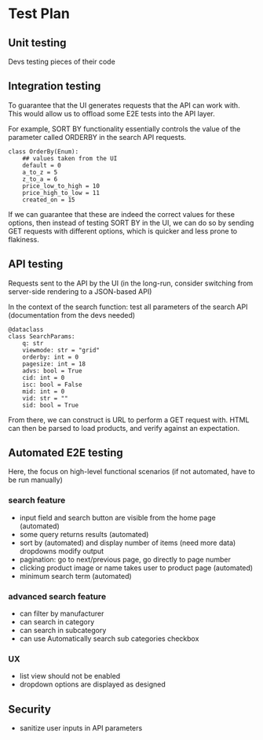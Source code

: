 # Test Plan

## Unit testing

Devs testing pieces of their code

## Integration testing

To guarantee that the UI generates requests that the API can work with. This would allow us to offload some E2E tests
into the API layer.

For example, SORT BY functionality essentially controls the value of the parameter called ORDERBY in the search API
requests.

```
class OrderBy(Enum):
    ## values taken from the UI
    default = 0
    a_to_z = 5
    z_to_a = 6
    price_low_to_high = 10
    price_high_to_low = 11
    created_on = 15
```

If we can guarantee that these are indeed the correct values for these options, then instead of testing SORT BY in the
UI, we can do so by sending GET requests with different options, which is quicker and less prone to flakiness.

## API testing

Requests sent to the API by the UI (in the long-run, consider switching from server-side rendering to a JSON-based API)

In the context of the search function: test all parameters of the search API (documentation from the devs needed)

```
@dataclass
class SearchParams:
    q: str
    viewmode: str = "grid"
    orderby: int = 0
    pagesize: int = 18
    advs: bool = True
    cid: int = 0
    isc: bool = False
    mid: int = 0
    vid: str = ""
    sid: bool = True
```

From there, we can construct is URL to perform a GET request with. HTML can then be parsed to load products, and verify
against an expectation.

## Automated E2E testing

Here, the focus on high-level functional scenarios (if not automated, have to be run manually)

### search feature

- input field and search button are visible from the home page (automated)
- some query returns results (automated)
- sort by (automated) and display number of items (need more data) dropdowns modify output
- pagination: go to next/previous page, go directly to page number
- clicking product image or name takes user to product page (automated)
- minimum search term (automated)

### advanced search feature

- can filter by manufacturer
- can search in category
- can search in subcategory
- can use Automatically search sub categories checkbox

### UX

- list view should not be enabled
- dropdown options are displayed as designed

## Security

- sanitize user inputs in API parameters
